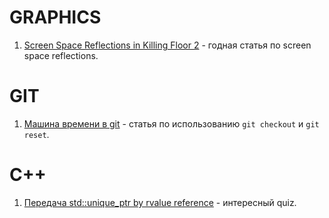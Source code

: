 # GRAPHICS

1. [Screen Space Reflections in Killing Floor 2](https://sakibsaikia.github.io/2016/12/26/Screen-Space-Reflection-in-Killing-Floor-2.html) - годная статья по screen space reflections.

# GIT

1. [Машина времени в git](https://habrahabr.ru/post/157175/) - статья по использованию `git checkout` и `git reset`.

# C++
1. [Передача std::unique_ptr by rvalue reference](https://twitter.com/lefticus/status/828652704805289985) - интересный quiz.
